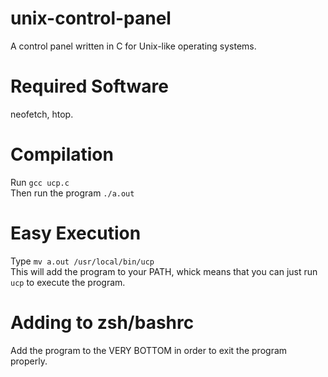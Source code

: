 # unix-control-panel
A control panel written in C for Unix-like operating systems.
# Required Software
neofetch, htop.
# Compilation
Run `gcc ucp.c`<br>
Then run the program `./a.out`
# Easy Execution
Type `mv a.out /usr/local/bin/ucp`<br>
This will add the program to your PATH, whick means that you can just run `ucp` to execute the program.<br>
# Adding to zsh/bashrc
Add the program to the VERY BOTTOM in order to exit the program properly. 
